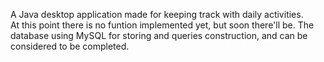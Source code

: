 A Java desktop application made for keeping track with daily activities.
<br/>
At this point there is no funtion implemented yet, but soon there'll be.
The database using MySQL for storing and queries construction, and can be considered to be completed. 
